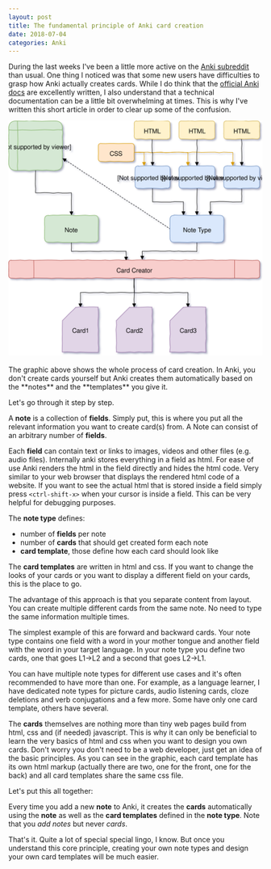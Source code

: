 ```yaml
---
layout: post
title: The fundamental principle of Anki card creation
date: 2018-07-04
categories: Anki
---
```


During the last weeks I've been a little more active on the [Anki subreddit](https://www.reddit.com/r/anki) than usual.
One thing I noticed was that some new users have difficulties to grasp how Anki actually creates cards.
While I do think that the [official Anki docs](https://apps.ankiweb.net/docs/manual.html) are excellently written, I also understand that a technical documentation can be a little bit overwhelming at times.
This is why I've written this short article in order to clear up some of the confusion.


<!-- ![Anki card creation flowchart]({{"/assets/img/anki-flowchart-3.svg"}}) -->
<center>
<!-- <img src="/assets/img/anki-flowchart-3.svg" onerror="this.src='/assets/img/anki-flowchart-1.png'"> -->
<img src="/assets/img/anki-flowchart-4.svg" onerror="this.src='/assets/img/anki-flowchart-4.png'">
</center>
<br/>
The graphic above shows the whole process of card creation.
In Anki, you don't create cards yourself but Anki creates them automatically based on the **notes** and the **templates** you give it.

Let's go through it step by step.

A **note** is a collection of **fields**.
Simply put, this is where you put all the relevant information you want to create card(s) from.
A Note can consist of an arbitrary number of **fields**.

Each **field** can contain text or links to images, videos and other files (e.g. audio files).
Internally anki stores everything in a field as html.
For ease of use Anki renders the html in the field directly and hides the html code.
Very similar to your web browser that displays the rendered html code of a website.
If you want to see the actual html that is stored inside a field simply press `<ctrl-shift-x>` when your cursor is inside a field. This can be very helpful for debugging purposes.

The **note type** defines:
* number of **fields** per note
* number of **cards** that should get created form each note
* **card template**, those define how each card should look like 

The **card templates** are written in html and css.
If you want to change the looks of your cards or you want to display a different field on your cards, this is the place to go.

The advantage of this approach is that you separate content from layout.
You can create multiple different cards from the same note.
No need to type the same information multiple times.

The simplest example of this are forward and backward cards.
Your note type contains one field with a word in your mother tongue and another field with the word in your target language.
In your note type you define two cards, one that goes L1->L2 and a second that goes L2->L1.

You can have multiple note types for different use cases and it's often recommended to have more than one.
For example, as a language learner, I have dedicated note types for picture cards, audio listening cards, cloze deletions and verb conjugations and a few more. Some have only one card template, others have several.

The **cards** themselves are nothing more than tiny web pages build from html, css and (if needed) javascript.
This is why it can only be beneficial to learn the very basics of html and css when you want to design you own cards.
Don't worry you don't need to be a web developer, just get an idea of the basic principles.
As you can see in the graphic, each card template has its own html markup (actually there are two, one for the front, one for the back) and all card templates share the same css file.

Let's put this all together:

Every time you add a new **note** to Anki, it creates the **cards** automatically using the **note** as well as the **card templates** defined in the **note type**.
Note that you *add notes* but never *cards*.

That's it.
Quite a lot of special special lingo, I know.
But once you understand this core principle, creating your own note types and design your own card templates will be much easier.
